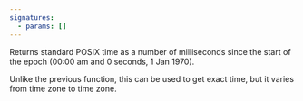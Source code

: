 ```yaml
---
signatures:
  - params: []
---
```


Returns standard POSIX time as a number of milliseconds since the start of the
epoch (00:00 am and 0 seconds, 1 Jan 1970).

Unlike the previous function, this can be used to get exact time, but it varies
from time zone to time zone.
